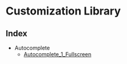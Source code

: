 # Customization Library

## Index

- Autocomplete
  - [Autocomplete_1_Fullscreen](https://github.com/findify/customization-examples/tree/master/Autocomplete/Autocomplete_1_Fullscreen)
